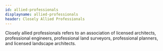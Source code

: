 ```yaml
---
id: allied-professionals
displayname: allied-professionals
header: Closely Allied Professionals
---
```


Closely allied professionals refers to an association of licensed architects, professional engineers, professional land surveyors, professional planners, and licensed landscape architects.
